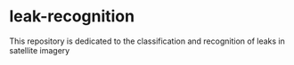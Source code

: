 # leak-recognition
This repository is dedicated to the classification and recognition of leaks in satellite imagery
